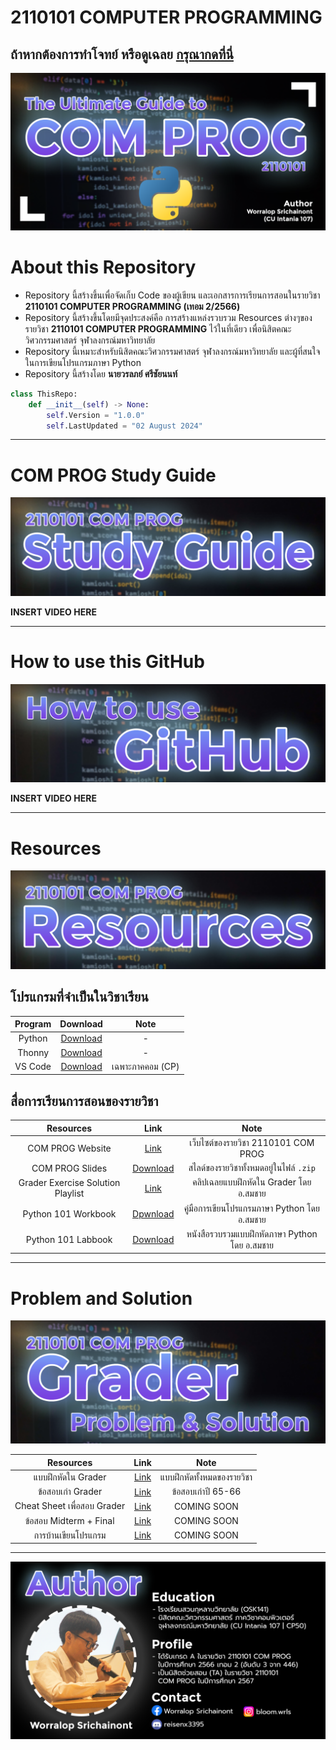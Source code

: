 # 2110101 COMPUTER PROGRAMMING
## ถ้าหากต้องการทำโจทย์ หรือดูเฉลย [กรุณากดที่นี่](https://drive.google.com/file/d/1vfBFT_iwobJCLeCFH-7SCpvW8BMyI6bX/view?usp=drive_link)
![Banner](https://raw.githubusercontent.com/reisenx/2110101-COM-PROG/main/Z99%20OTHERS/Banner%20PICS/00%20COM%20PROG%20Banner.png)
# About this Repository
- Repository นี้สร้างขึ้นเพื่อจัดเก็บ Code ของผู้เขียน และเอกสารการเรียนการสอนในรายวิชา **2110101 COMPUTER PROGRAMMING (เทอม 2/2566)**
- Repository นี้สร้างขึ้นโดยมีจุดประสงค์คือ การสร้างแหล่งรวบรวม Resources ต่างๆของรายวิชา **2110101 COMPUTER PROGRAMMING** ไว้ในที่เดียว เพื่อนิสิตคณะวิศวกรรมศาสตร์ จุฬาลงกรณ์มหาวิทยาลัย
- Repository นี้เหมาะสำหรับนิสิตคณะวิศวกรรมศาสตร์ จุฬาลงกรณ์มหาวิทยาลัย และผู้ที่สนใจในการเขียนโปรแกรมภาษา Python
- Repository นี้สร้างโดย **นายวรลภย์ ศรีชัยนนท์**
```python
class ThisRepo:
    def __init__(self) -> None:
        self.Version = "1.0.0"
        self.LastUpdated = "02 August 2024"
```
---
# COM PROG Study Guide
![Banner](https://raw.githubusercontent.com/reisenx/2110101-COM-PROG/main/Z99%20OTHERS/Banner%20PICS/01%20Study%20Guide%20Banner.png)

**INSERT VIDEO HERE**

---
# How to use this GitHub
![Banner](https://raw.githubusercontent.com/reisenx/2110101-COM-PROG/main/Z99%20OTHERS/Banner%20PICS/02%20GitHub%20Guide%20Banner.png)

**INSERT VIDEO HERE**

---
# Resources
![Banner](https://raw.githubusercontent.com/reisenx/2110101-COM-PROG/main/Z99%20OTHERS/Banner%20PICS/03%20Resources%20Banner.png)

## โปรแกรมที่จำเป็นในวิชาเรียน
| Program | Download | Note |
| :---: | :---: | :---: |
| Python | [Download](https://www.python.org/downloads/) | - |
| Thonny | [Download](https://thonny.org/) | - |
| VS Code | [Download](https://code.visualstudio.com/) | เฉพาะภาคคอม (CP) |

## สื่อการเรียนการสอนของรายวิชา
| Resources | Link | Note |
| :---: | :---: | :---: |
| COM PROG Website | [Link](https://www.cp.eng.chula.ac.th/~somchai/python101/) | เว็บไซต์ของรายวิชา 2110101 COM PROG |
| COM PROG Slides | [Download](https://drive.google.com/file/d/1vbKJwltZGBzav11Aw6qv-714nUcLbXuQ/view?usp=drive_link) | สไลด์ของรายวิชาทั้งหมดอยู่ในไฟล์ `.zip` |
| Grader Exercise Solution Playlist | [Link](https://youtube.com/playlist?list=PL0ROnaCzUGB6GmsZkqCjI12aasgFXiIDS&si=nhORsvzQSTAQWF4X) | คลิปเฉลยแบบฝึกหัดใน Grader โดย อ.สมชาย |
| Python 101 Workbook | [Dpwnload](https://drive.google.com/file/d/1oNT230-fdWgMSA5qh3lLFnDqCyLbseuN/view?usp=drive_link) | คู่มือการเขียนโปรแกรมภาษา Python โดย อ.สมชาย |
| Python 101 Labbook | [Download](https://drive.google.com/file/d/1vfBFT_iwobJCLeCFH-7SCpvW8BMyI6bX/view?usp=drive_link) | หนังสือรวบรวมแบบฝึกหัดภาษา Python โดย อ.สมชาย |

---
# Problem and Solution
![Banner](https://raw.githubusercontent.com/reisenx/2110101-COM-PROG/main/Z99%20OTHERS/Banner%20PICS/04%20Grader%20Banner.png)

| Resources | Link | Note |
| :---: | :---: | :---: |
| แบบฝึกหัดใน Grader | [Link]() | แบบฝึกหัดทั้งหมดของรายวิชา |
| ข้อสอบเก่า Grader | [Link]() | ข้อสอบเก่าปี 65-66 |
| Cheat Sheet เพื่อสอบ Grader | [Link]() | COMING SOON | 
| ข้อสอบ Midterm + Final | [Link]() | COMING SOON |
| การบ้านเขียนโปรแกรม | [Link]() | COMING SOON |

---
![Banner](https://raw.githubusercontent.com/reisenx/2110101-COM-PROG/main/Z99%20OTHERS/Banner%20PICS/05%20Author.png)

